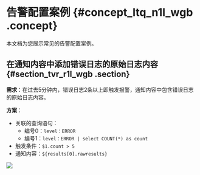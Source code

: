 # 告警配置案例 {#concept_ltq_n1l_wgb .concept}

本文档为您展示常见的告警配置案例。

## 在通知内容中添加错误日志的原始日志内容 {#section_tvr_r1l_wgb .section}

**需求**：在过去5分钟内，错误日志2条以上即触发报警，通知内容中包含错误日志的原始日志内容。

**方案**：

-   关联的查询语句：
    -   编号0：`level：ERROR`
    -   编号1：`level：ERROR | select COUNT(*) as count`
-   触发条件：`$1.count > 5`
-   通知内容：`${results[0].rawresults}`

![](http://static-aliyun-doc.oss-cn-hangzhou.aliyuncs.com/assets/img/130326/155408783539406_zh-CN.png)

